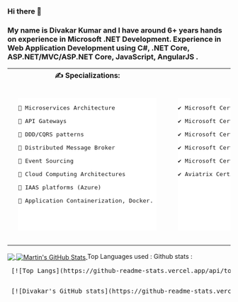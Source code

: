 ### Hi there 👋


<h3>
My name is Divakar Kumar and I have around 6+ years hands on experience in Microsoft .NET Development. 
Experience in Web Application Development using C#, .NET Core, ASP.NET/MVC/ASP.NET Core, JavaScript, AngularJS . 
</h3>


<table>
<tr>
<th> &#x270d; Specializations:</th>
<th>🏆 Certifications:</th>
</tr>
<tr>
<td>
<pre>
<div style="background: #fff;border-radius: 2px;display: inline-block;height: 300px;margin: 1rem;position: relative;width: 300px box-shadow: 0 19px 38px rgba(0,0,0,0.30), 0 15px 12px rgba(0,0,0,0.22);">
📌 Microservices Architecture <br>
📌 API Gateways <br>
📌 DDD/CQRS patterns <br>
📌 Distributed Message Broker <br>
📌 Event Sourcing <br>
📌 Cloud Computing Architectures <br>
📌 IAAS platforms (Azure) <br>
📌 Application Containerization, Docker. <br>
</div>
</pre>
</td>
<td>
<pre>
<div style="background: #fff;border-radius: 2px;display: inline-block;height: 300px;margin: 1rem;position: relative;width: 300px box-shadow: 0 19px 38px rgba(0,0,0,0.30), 0 15px 12px rgba(0,0,0,0.22);">
✔️ Microsoft Certified Trainer <br>
✔️ Microsoft Certified: DevOps Engineer Expert <br>
✔️ Microsoft Certified: Azure Developer Associate <br>
✔️ Microsoft Certified: Azure IoT Developer Specialty <br>
✔️ Microsoft Certified: Azure Fundamentals <br>
✔️ Aviatrix Certified Engineer - Multi-Cloud Network Associate <br>
</div>
</pre>
</td>
</tr>
</table>

<a href="https://github.com/Divakar-Kumar">
  <img align="center" src="https://github-readme-stats.vercel.app/api/top-langs/?username=Divakar-Kumar&hide=java,html&title_color=00000&text_color=1d1f21&icon_color=2bbc8a&bg_color=fffff" />
</a>
<a href="https://github.com/Divakar-Kumar">
  <img align="center" src="https://github-readme-stats.vercel.app/api?username=Divakar-Kumar&show_icons=true&line_height=27&count_private=true&title_color=00000&text_color=1d1f21&icon_color=2bbc8a&bg_color=fffff" alt="Martin's GitHub Stats" />
</a>


<tr>
<th> Top Languages used :</th>
<th> Github stats :</th>
</tr>
<tr>
<td>
  <pre>
 [![Top Langs](https://github-readme-stats.vercel.app/api/top-langs/?username=divakar-kumar)](https://github.com/divakar-kumar/github-readme-stats)
 </pre>
  </td>
  <td>
    <pre>
 [![Divakar's GitHub stats](https://github-readme-stats.vercel.app/api?username=divakar-kumar&show_icons=true&theme=radical)
 </pre>
  </td>
  </tr>
  </table>


